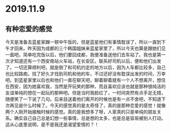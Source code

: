 # 2019.11.9

## 有种恋爱的感觉

今天是准备去蓝星家蹭一顿中午饭的，但是蓝星他们有事情耽误了，所以一直到下午才回来。昨天因为成都的三个韩国姐妹来蓝星家里了，所以今天也算是跟她们见一面吧。简单吃完饭以后，他们要回成都，我便准备送他们去车站了。我也是第一次才知道还有一个西安南站火车站，在长安区。联系好司机以后，便和他们出发了。一切还算顺利吧，就是倒了和司机约定的地方以后，因为人车都比较多，自己也比较路痴，找了好久才找到司机和他的车，不过还好没有耽误出发的时间，万幸吧。到蓝星家里以后也和他们一直在聊天吧，聊着聊着就有一个人不想离开，想住在西安，因为她喜欢我，当然是开玩笑的那种，而且喜欢应该也就是那种很纯洁的友谊单纯的想在一起玩的那种吧。但是当时我脸红了，一时间突然有点手足无措，随便笑了一下说了几句。后来目送着他们离开的时候也是有一点不舍吧，不知道下次再见是什么时候了。今天的感觉真的是太奇怪了，真的是那种恋爱的感觉！就像两个人刚开始接触时候的感觉。真的是我想多了呀，人家真的只是单纯的朋友关系。确实自己自己总是幻想一些事情，总是想的太多，也是总是容易被别人打动。这从心底里说明，是不是我还是渴望爱情的？！

